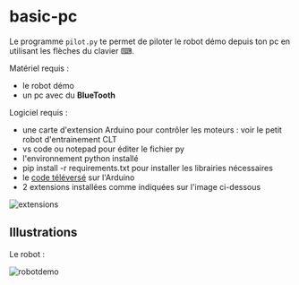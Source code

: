 # basic-pc

Le programme `pilot.py` te permet de piloter le robot démo depuis ton pc en utilisant les flèches du clavier ⌨.

Matériel requis :
- le robot démo
- un pc avec du **BlueTooth**

Logiciel requis :
- une carte d'extension Arduino pour contrôler les moteurs : voir le petit robot d'entrainement CLT
- vs code ou notepad pour éditer le fichier py
- l'environnement python installé
- pip install -r requirements.txt   pour installer les librairies nécessaires
- le [code téléversé](robot.ino) sur l'Arduino
- 2 extensions installées comme indiquées sur l'image ci-dessous

![extensions](https://github.com/user-attachments/assets/9d32498c-89f9-44b2-b2ce-78e3d2776a1e)


## Illustrations

Le robot :

![robotdemo](https://github.com/user-attachments/assets/ed6adbe7-8941-415b-b22a-74944afe4e94)


